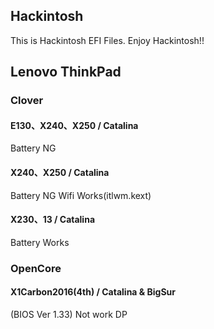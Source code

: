 ## Hackintosh
This is Hackintosh EFI Files.
Enjoy Hackintosh!!

## Lenovo ThinkPad

### Clover
#### E130、X240、X250 / Catalina
Battery NG

#### X240、X250 / Catalina
Battery NG
Wifi Works(itlwm.kext)

#### X230、13 / Catalina
Battery Works


### OpenCore
#### X1Carbon2016(4th) / Catalina & BigSur
(BIOS Ver 1.33)
Not work DP
